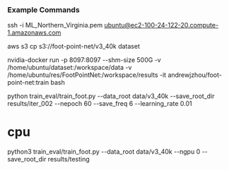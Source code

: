 ### Example Commands

ssh -i ML_Northern_Virginia.pem ubuntu@ec2-100-24-122-20.compute-1.amazonaws.com

aws s3 cp s3://foot-point-net/v3_40k dataset

nvidia-docker run -p 8097:8097 --shm-size 500G -v /home/ubuntu/dataset:/workspace/data -v /home/ubuntu/res/FootPointNet:/workspace/results -it andrewjzhou/foot-point-net:train bash
 
python train_eval/train_foot.py --data_root data/v3_40k --save_root_dir results/iter_002 --nepoch 60 --save_freq 6 --learning_rate 0.01


# cpu
python3 train_eval/train_foot.py --data_root data/v3_40k --ngpu 0 --save_root_dir results/testing 
